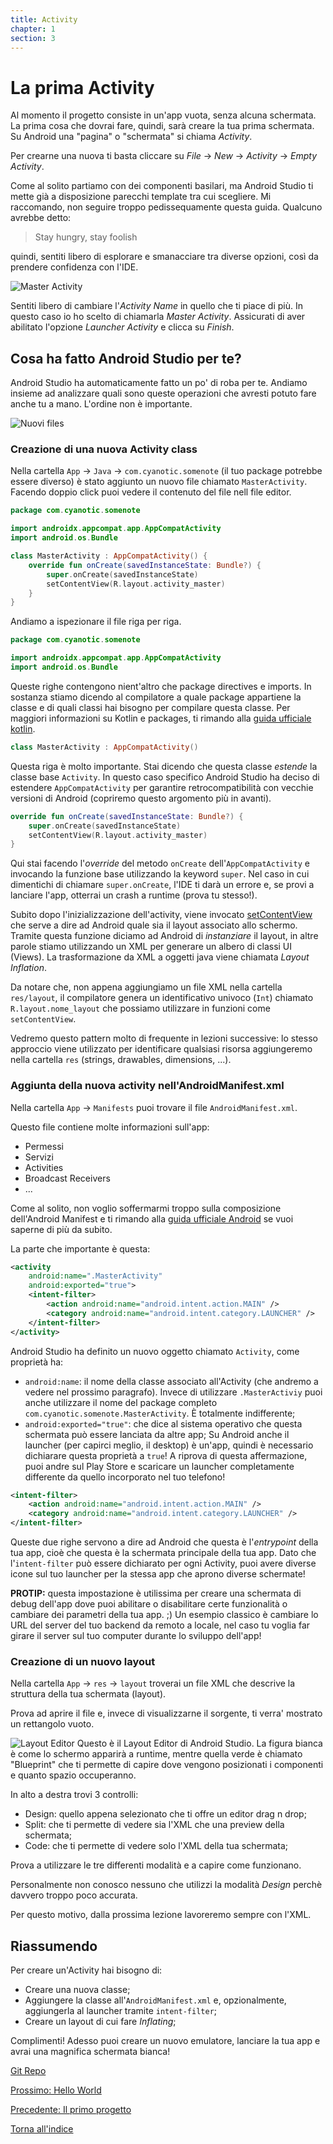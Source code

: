 ```yaml
---
title: Activity
chapter: 1
section: 3
---
```

# La prima Activity
Al momento il progetto consiste in un'app vuota, senza alcuna schermata.
La prima cosa che dovrai fare, quindi, sarà creare la tua prima schermata. Su Android una "pagina" o "schermata" si 
chiama _Activity_.

Per crearne una nuova ti basta cliccare su _File_ -> _New_ -> _Activity_ -> _Empty Activity_.

Come al solito partiamo con dei componenti basilari, ma Android Studio ti mette già a disposizione parecchi template tra
cui scegliere. Mi raccomando, non seguire troppo pedissequamente questa guida. Qualcuno avrebbe detto:

> Stay hungry, stay foolish

quindi, sentiti libero di esplorare e smanacciare tra diverse opzioni, così da prendere confidenza con l'IDE.

![Master Activity](media/1.3/master_activity.png)

Sentiti libero di cambiare l'_Activity Name_ in quello che ti piace di più. In questo caso io ho scelto di chiamarla 
_Master Activity_. Assicurati di aver abilitato l'opzione _Launcher Activity_ e clicca su _Finish_.

## Cosa ha fatto Android Studio per te?
Android Studio ha automaticamente fatto un po' di roba per te. Andiamo insieme ad analizzare quali sono queste 
operazioni che avresti potuto fare anche tu a mano. L'ordine non è importante.

![Nuovi files](media/1.3/activity_files.png)

### Creazione di una nuova Activity class
Nella cartella `App` -> `Java` -> `com.cyanotic.somenote` (il tuo package potrebbe essere diverso) è stato aggiunto un
nuovo file chiamato `MasterActivity`. Facendo doppio click puoi vedere il contenuto del file nell file editor.

```kotlin
package com.cyanotic.somenote

import androidx.appcompat.app.AppCompatActivity
import android.os.Bundle

class MasterActivity : AppCompatActivity() {
    override fun onCreate(savedInstanceState: Bundle?) {
        super.onCreate(savedInstanceState)
        setContentView(R.layout.activity_master)
    }
}
```

Andiamo a ispezionare il file riga per riga.

```kotlin
package com.cyanotic.somenote

import androidx.appcompat.app.AppCompatActivity
import android.os.Bundle
```
Queste righe contengono nient'altro che package directives e imports. In sostanza stiamo dicendo al compilatore a quale
package appartiene la classe e di quali classi hai bisogno per compilare questa classe.
Per maggiori informazioni su Kotlin e packages, ti rimando alla
[guida ufficiale kotlin](https://kotlinlang.org/docs/packages.html).

```kotlin
class MasterActivity : AppCompatActivity()
```
Questa riga è molto importante. Stai dicendo che questa classe _estende_ la classe base `Activity`. In questo caso
specifico Android Studio ha deciso di estendere `AppCompatActivity` per garantire retrocompatibilità con vecchie
versioni di Android (copriremo questo argomento più in avanti).

```kotlin
override fun onCreate(savedInstanceState: Bundle?) { 
    super.onCreate(savedInstanceState)
    setContentView(R.layout.activity_master)
}
```
Qui stai facendo l'_override_ del metodo `onCreate` dell'`AppCompatActivity` e invocando la funzione base utilizzando
la keyword `super`. Nel caso in cui dimentichi di chiamare `super.onCreate`, l'IDE ti darà un errore e, se provi a
lanciare l'app, otterrai un crash a runtime (prova tu stesso!).

Subito dopo l'inizializzazione dell'activity, viene invocato 
[setContentView](https://developer.android.com/reference/android/app/Activity#setContentView(int)) 
che serve a dire ad Android quale sia il layout associato allo schermo. Tramite questa funzione diciamo ad Android di
_instanziare_ il layout, in altre parole stiamo utilizzando un XML per generare un albero di classi UI (Views). 
La trasformazione da XML a oggetti java viene chiamata _Layout Inflation_.

Da notare che, non appena aggiungiamo un file XML nella cartella `res/layout`, il compilatore genera un identificativo
univoco (`Int`) chiamato `R.layout.nome_layout` che possiamo utilizzare in funzioni come `setContentView`.

Vedremo questo pattern molto di frequente in lezioni successive: lo stesso approccio viene utilizzato per identificare
 qualsiasi risorsa aggiungeremo nella cartella `res` (strings, drawables, dimensions, ...).

### Aggiunta della nuova activity nell'AndroidManifest.xml

Nella cartella `App` -> `Manifests` puoi trovare il file `AndroidManifest.xml`.

Questo file contiene molte informazioni sull'app:
- Permessi
- Servizi
- Activities
- Broadcast Receivers
- ...

Come al solito, non voglio soffermarmi troppo sulla composizione dell'Android Manifest e ti rimando alla
[guida ufficiale Android](https://developer.android.com/guide/topics/manifest/manifest-intro) se vuoi saperne di più da 
subito.

La parte che importante è questa:
```xml
<activity
    android:name=".MasterActivity"
    android:exported="true">
    <intent-filter>
        <action android:name="android.intent.action.MAIN" />
        <category android:name="android.intent.category.LAUNCHER" />
    </intent-filter>
</activity>
```

Android Studio ha definito un nuovo oggetto chiamato `Activity`, come proprietà ha:
- `android:name`: il nome della classe associato all'Activity (che andremo a vedere nel prossimo paragrafo). 
Invece di utilizzare `.MasterActiviy` puoi anche utilizzare il nome del package completo 
`com.cyanotic.somenote.MasterActivity`. È totalmente indifferente;
- `android:exported="true"`: che dice al sistema operativo che questa schermata può essere lanciata da altre app; 
Su Android anche il launcher (per capirci meglio, il desktop) è un'app, quindi è necessario dichiarare questa proprietà
a `true`! A riprova di questa affermazione, puoi andre sul Play Store e scaricare un launcher completamente differente 
da quello incorporato nel tuo telefono!

```xml
<intent-filter>
    <action android:name="android.intent.action.MAIN" />
    <category android:name="android.intent.category.LAUNCHER" />
</intent-filter>
```
Queste due righe servono a dire ad Android che questa è l'_entrypoint_ della tua app, cioè che questa è la 
schermata principale della tua app. Dato che l'`intent-filter` può essere dichiarato per ogni Activity, puoi avere diverse icone sul tuo launcher per la
stessa app che aprono diverse schermate!

**PROTIP:** questa impostazione è utilissima per creare una schermata di debug dell'app dove puoi abilitare o 
disabilitare certe funzionalità o cambiare dei parametri della tua app. ;) Un esempio classico è cambiare lo URL del server del tuo backend da remoto a locale, nel caso tu voglia far girare il
server sul tuo computer durante lo sviluppo dell'app!

### Creazione di un nuovo layout
Nella cartella `App` -> `res` -> `layout` troverai un file XML che descrive la struttura della tua schermata (layout).

Prova ad aprire il file e, invece di visualizzarne il sorgente, ti verra' mostrato un rettangolo vuoto.

![Layout Editor](media/1.3/layout_editor.png)
Questo è il Layout Editor di Android Studio. La figura bianca è come lo schermo apparirà a runtime, mentre quella verde
è chiamato "Blueprint" che ti permette di capire dove vengono posizionati i componenti e quanto spazio occuperanno. 

In alto a destra trovi 3 controlli:
- Design: quello appena selezionato che ti offre un editor drag n drop;
- Split: che ti permette di vedere sia l'XML che una preview della schermata;
- Code: che ti permette di vedere solo l'XML della tua schermata;

Prova a utilizzare le tre differenti modalità e a capire come funzionano.

Personalmente non conosco nessuno che utilizzi la modalità _Design_ perchè davvero troppo poco accurata.

Per questo motivo, dalla prossima lezione lavoreremo sempre con l'XML.

## Riassumendo
Per creare un'Activity hai bisogno di:
- Creare una nuova classe;
- Aggiungere la classe all'`AndroidManifest.xml` e, opzionalmente, aggiungerla al launcher tramite `intent-filter`;
- Creare un layout di cui fare _Inflating_;

Complimenti! Adesso puoi creare un nuovo emulatore, lanciare la tua app e avrai una magnifica schermata bianca!

[Git Repo](https://github.com/Otacon/Practical-Kotlin/tree/main/1.3-Activity)

[Prossimo: Hello World](1.4_hello_world.md)

[Precedente: Il primo progetto](1.2_first_project.md)

[Torna all'indice](index_of_content.md)
